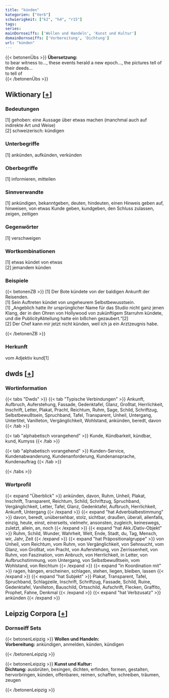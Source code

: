 ```yaml
---
title: "künden"
kategorien: ["Verb"]
schwierigkeit: ["k2", "h4", "r15"]
tags:
series:
mainDornseiffs: ['Wollen und Handeln', 'Kunst und Kultur']
domainDornseiffs: ['Vorbereitung', 'Dichtung']
url: "künden"
---
```


{{< betonenÜbs >}}
**Übersetzung:**  
to bear witness to..., these events herald a new epoch..., the pictures tell of their deeds...  
to tell  of  
{{< /betonenÜbs >}}

## Wiktionary [[+](https://de.wiktionary.org/wiki/künden)]

### Bedeutungen
[1] gehoben: eine Aussage über etwas machen (manchmal auch auf indirekte Art und Weise)  
[2] schweizerisch: kündigen  

### Unterbegriffe
[1] ankünden, aufkünden, verkünden  

### Oberbegriffe
[1] informieren, mitteilen  

### Sinnverwandte
[1] ankündigen, bekanntgeben, deuten, hindeuten, einen Hinweis geben auf, hinweisen, von etwas Kunde geben, kundgeben, den Schluss zulassen, zeigen, zeitigen  

### Gegenwörter
[1] verschweigen  

### Wortkombinationen
[1] etwas kündet von etwas  
[2] jemandem künden  

### Beispiele
{{< betonenZB >}}
[1] Der Bote kündete von der baldigen Ankunft der Reisenden.  
[1] Sein Auftreten kündet von ungeheurem Selbstbewusstsein.  
[1] „Angeblich hatte ihr ursprünglicher Name für das Studio nicht ganz jenen Klang, der in den Ohren von Hollywood von zukünftigem Starruhm kündete, und die PublicityAbteilung hatte ein bißchen gezaubert.“[2]  
[2] Der Chef kann mir jetzt nicht künden, weil ich ja ein Arztzeugnis habe.  

{{< /betonenZB >}}
### Herkunft
vom Adjektiv kund[1]  



## dwds [[+](https://www.dwds.de/wb/künden)]

### Wortinformation
{{< tabs "Dwds" >}}
{{< tab "Typische Verbindungen" >}}
Ankunft, Aufbruch, Auferstehung, Fassade, Gedenktafel, Glanz, Großtat, Herrlichkeit, Inschrift, Letter, Plakat, Pracht, Reichtum, Ruhm, Sage, Schild, Schriftzug, Selbstbewußtsein, Spruchband, Tafel, Transparent, Unheil, Untergang, Untertitel, Vanilleton, Vergänglichkeit, Wohlstand, ankünden, beredt, davon
{{< /tab >}}

{{< tab "alphabetisch vorangehend" >}}
Kunde, Kündbarkeit, kündbar, kund, Kumyss
{{< /tab >}}

{{< tab "alphabetisch vorangehend" >}}
Kunden-Service, Kundenabwanderung, Kundenanforderung, Kundenansprache, Kundenauftrag
{{< /tab >}}

{{< /tabs >}}

### Wortprofil
{{< expand "Überblick" >}} ankünden, davon, Ruhm, Unheil, Plakat, Inschrift, Transparent, Reichtum, Schild, Schriftzug, Spruchband, Vergänglichkeit, Letter, Tafel, Glanz, Gedenktafel, Aufbruch, Herrlichkeit, Ankunft, Untergang {{< /expand >}}
{{< expand "hat Adverbialbestimmung" >}} davon, beredt, unübersehbar, stolz, sichtbar, draußen, überall, allenfalls, einzig, heute, einst, einerseits, vielmehr, ansonsten, zugleich, keineswegs, zuletzt, allein, an, noch {{< /expand >}}
{{< expand "hat Akk./Dativ-Objekt" >}} Ruhm, Schild, Wunder, Wahrheit, Welt, Ende, Stadt, du, Tag, Mensch, wir, Jahr, Zeit {{< /expand >}}
{{< expand "hat Präpositionalgruppe" >}} von Unheil, vom Reichtum, vom Ruhm, von Vergänglichkeit, von Sehnsucht, vom Glanz, von Großtat, von Pracht, von Auferstehung, von Zerrissenheit, von Ruhm, von Faszination, vom Anbruch, von Herrlichkeit, in Letter, von Aufbruchstimmung, vom Untergang, von Selbstbewußtsein, vom Wohlstand, von Reichtum {{< /expand >}}
{{< expand "in Koordination mit" >}} ragen, hängen, erscheinen, schlagen, stehen, liegen, bleiben, lassen {{< /expand >}}
{{< expand "hat Subjekt" >}} Plakat, Transparent, Tafel, Spruchband, Schlagzeile, Inschrift, Schriftzug, Fassade, Schild, Ruine, Gedenktafel, Vanilleton, Bauschild, Ortsschild, Aufschrift, Flecken, Graffito, Prophet, Fahne, Denkmal {{< /expand >}}
{{< expand "hat Verbzusatz" >}} ankünden {{< /expand >}}

## Leipzig Corpora [[+](https://corpora.uni-leipzig.de/en/res?word=künden&corpusId=deu_newscrawl-public_2018)]

### Dornseiff Sets
{{< betonenLeipzig >}}
**Wollen und Handeln:**  
**Vorbereitung:** ankündigen, anmelden, künden, kündigen  

{{< /betonenLeipzig >}}


{{< betonenLeipzig >}}
**Kunst und Kultur:**  
**Dichtung:** ausbrüten, besingen, dichten, erfinden, formen, gestalten, hervorbringen, künden, offenbaren, reimen, schaffen, schreiben, träumen, zeugen  

{{< /betonenLeipzig >}}
